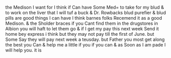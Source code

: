 the Medison I want for I think if Can have Some Med= to take for my blud & to work on the liver that I will tuf a buck & Dr. Rowbacks blud purefier & blud pills are good things I can have I think barnes folks Recemend it as a good Medison. & the Sholder braces if you Cant find them in the drugstores in Albion you will haft to let them go & if I get my pay this next week Send it home bey express i think but they may not pay till the first of June. but Some Say they will pay next week a teusday. but Father you most get along the best you Can & help me a little if you if you can & as Soon as I am pade I will help you. it is